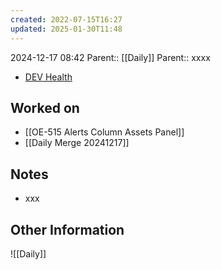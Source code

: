 ```yaml
---
created: 2022-07-15T16:27
updated: 2025-01-30T11:48
---
```

2024-12-17 08:42
Parent:: [[Daily]] 
Parent:: xxxx

- [DEV Health](https://health-configdev.mixtelematics.com/public/mapshow.htm?id=2001&mapid=1A35514B-E08F-4B7C-90B8-CD1774AE8CA3)

## Worked on

- [[OE-515 Alerts Column Assets Panel]]
- [[Daily Merge 20241217]]

## Notes

- xxx

## Other Information

![[Daily]]
